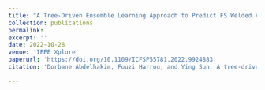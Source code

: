 ```yaml
---
title: "A Tree-Driven Ensemble Learning Approach to Predict FS Welded Al-6061-T6 Material Behavior"
collection: publications
permalink: 
excerpt: ''
date: 2022-10-28
venue: 'IEEE Xplore'
paperurl: 'https://doi.org/10.1109/ICFSP55781.2022.9924883'
citation: 'Dorbane Abdelhakim, Fouzi Harrou, and Ying Sun. A tree-driven ensemble learning approach to predict fs welded al-6061-t6 material behavior. In 2022 7th International Conference on Frontiers of Signal Processing (ICFSP), pages 184–188. IEEE, 2022.'

---
```

